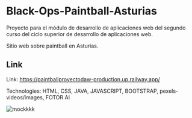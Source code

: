 # Black-Ops-Paintball-Asturias


Proyecto para el módulo de desarrollo de aplicaciones web del segundo curso del ciclo superior de desarrollo de aplicaciones web.

Sitio web sobre paintball en Asturias.

<h2>Link</h2>

Link: https://paintballproyectodaw-production.up.railway.app/

Technologies: HTML, CSS, JAVA, JAVASCRIPT, BOOTSTRAP, pexels-videos/images, FOTOR AI

![mockkkk](https://github.com/user-attachments/assets/35c8037e-d2e0-4116-af79-9dc50ef090b2)



 



